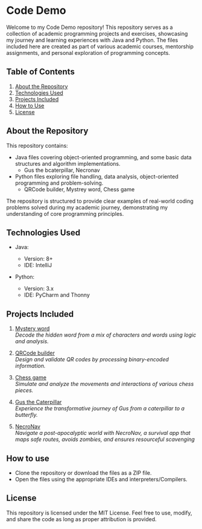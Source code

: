 # Code Demo
Welcome to my Code Demo repository! This repository serves as a collection of academic programming projects and exercises, showcasing my journey and learning experiences with Java and Python. 
The files included here are created as part of various academic courses, mentorship assignments, and personal exploration of programming concepts.


## Table of Contents
1. [About the Repository](#about-the-repository)
2. [Technologies Used](#technologies-used)
3. [Projects Included](#projects-included)
4. [How to Use](#how-to-use)
5. [License](#license)


## About the Repository
This repository contains:
- Java files covering object-oriented programming, and some basic data structures and algorithm implementations.
    - Gus the bcaterpillar, Necronav
- Python files exploring file handling, data analysis, object-oriented programming and problem-solving.
    - QRCode builder, Mystrey word, Chess game

The repository is structured to provide clear examples of real-world coding problems solved during my academic journey, demonstrating my understanding of core programming principles.


## Technologies Used
- Java:  
  - Version: 8+  
  - IDE: IntelliJ

- Python:  
  - Version: 3.x
  - IDE: PyCharm and Thonny

 
## Projects Included
1. [Mystery word](./Mystery_word.zip)  
   *Decode the hidden word from a mix of characters and words using logic and analysis.*
   
2. [QRCode builder](./QRCode_builder.zip)  
   *Design and validate QR codes by processing binary-encoded information.*
   
3. [Chess game](./Chess_game.zip)  
   *Simulate and analyze the movements and interactions of various chess pieces.*
   
4. [Gus the Caterpillar](./Gus%20the%20Caterpillar.zip)  
   *Experience the transformative journey of Gus from a caterpillar to a butterfly.*
   
5. [NecroNav](./NecroNav.zip)  
   *Navigate a post-apocalyptic world with NecroNav, a survival app that maps safe routes, avoids zombies, and ensures resourceful scavenging*


## How to use
- Clone the repository or download the files as a ZIP file.
- Open the files using the appropriate IDEs and interpreters/Compilers.


## License
This repository is licensed under the MIT License. Feel free to use, modify, and share the code as long as proper attribution is provided.
